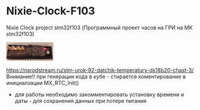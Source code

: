 # Nixie-Clock-F103
Nixie Clock project stm32f103
(Программный проект часов на ГРИ на МК stm32f103)


<img src="https://github.com/sergey12malyshev/Nixie-Clock-F103//raw/master/pictures/1670937612155.jpg" width=25% height=25%> 

https://narodstream.ru/stm-urok-92-datchik-temperatury-ds18b20-chast-3/
Внимание!! при генерации кода в кубе - стирается коментирование в инициалзации  MX_RTC_Init() 
- для работы необходимо закомментировать установку времени и даты - для сохранения данных при потере питания
